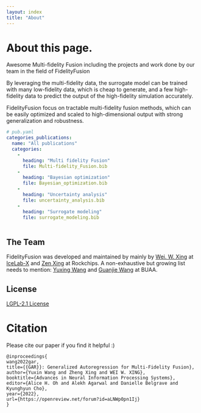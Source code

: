 ```yaml
---
layout: index
title: "About"
---
```



# About this page.

Awesome Multi-fidelity Fusion including the projects and work done by our team in the field of FidelityFusion

By leveraging the multi-fidelity data, the surrogate model can be trained with many low-fidelity data, which is cheap to generate, and a few high-fidelity data to predict the output of the high-fidelity simulation accurately.

FidelityFusion focus on tractable multi-fidelity fusion methods, which can be easily optimized and scaled to high-dimensional output with strong generalization and robustness.


```yaml
# pub.yaml
categories_publications:
  name: "All publications"
  categories:
    -
      heading: "Multi fidelity Fusion"
      file: Multi-fidelity_Fusion.bib
    -
      heading: "Bayesian optimization"
      file: Bayesian_optimization.bib
    -
      heading: "Uncertainty analysis"
      file: uncertainty_analysis.bib
    -
      heading: "Surrogate modeling"
      file: surrogate_modeling.bib
    
```

## The Team
FidelityFusion was developed and maintained by mainly by  [Wei. W. Xing](http://wxing.me) at [IceLab-X](https://icelab-x.github.io) and [Zen Xing](https://github.com/zen-xingle) at Rockchips.
A non-exhaustive but growing list needs to mention: [Yuxing Wang]() and [Guanjie Wang]() at BUAA.

## License
[LGPL-2.1 License](https://github.com/lululxvi/deepxde/blob/master/LICENSE)

# Citation
Please cite our paper if you find it helpful :) 

```
@inproceedings{
wang2022gar,
title={{GAR}}: Generalized Autoregression for Multi-Fidelity Fusion},
author={Yuxin Wang and Zheng Xing and WEI W. XING},
booktitle={Advances in Neural Information Processing Systems},
editor={Alice H. Oh and Alekh Agarwal and Danielle Belgrave and Kyunghyun Cho},
year={2022},
url={https://openreview.net/forum?id=aLNWp0pn1Ij}
}

```

